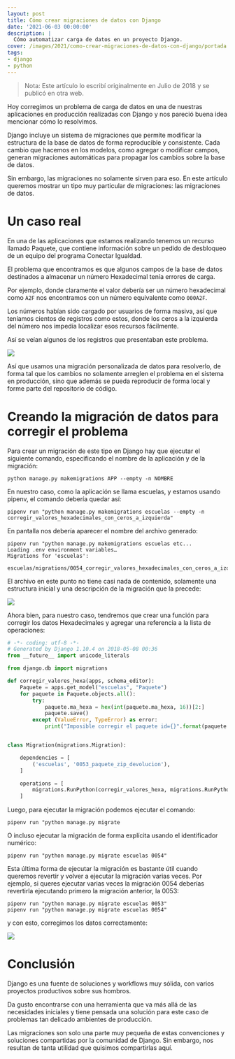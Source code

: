```yaml
---
layout: post
title: Cómo crear migraciones de datos con Django
date: '2021-06-03 00:00:00'
description: |
  Cómo automatizar carga de datos en un proyecto Django.
cover: /images/2021/como-crear-migraciones-de-datos-con-django/portada.jpg
tags:
- django
- python
---
```


> Nota: Este artículo lo escribí originalmente en Julio de 2018 y se publicó en otra web.

Hoy corregimos un problema de carga de datos en una de nuestras aplicaciones en
producción realizadas con Django y nos pareció buena idea mencionar cómo lo
resolvimos.

Django incluye un sistema de migraciones que permite modificar la estructura de
la base de datos de forma reproducible y consistente. Cada cambio que hacemos
en los modelos, como agregar o modificar campos, generan migraciones
automáticas para propagar los cambios sobre la base de datos.

Sin embargo, las migraciones no solamente sirven para eso. En este artículo
queremos mostrar un tipo muy particular de migraciones: las migraciones de
datos.

# Un caso real

En una de las aplicaciones que estamos realizando tenemos un recurso llamado
Paquete, que contiene información sobre un pedido de desbloqueo de un equipo
del programa Conectar Igualdad.

El problema que encontramos es que algunos campos de la base de datos
destinados a almacenar un número Hexadecimal tenía errores de carga.

Por ejemplo, donde claramente el valor debería ser un número hexadecimal como
`A2F` nos encontramos con un número equivalente como `000A2F`.

Los números habían sido cargado por usuarios de forma masiva, así que teníamos
cientos de registros como estos, donde los ceros a la izquierda del número nos
impedía localizar esos recursos fácilmente.

Así se veían algunos de los registros que presentaban este problema.

![](/images/2021/como-crear-migraciones-de-datos-con-django/admin.png)

Así que usamos una migración personalizada de datos para resolverlo, de forma
tal que los cambios no solamente arreglen el problema en el sistema en
producción, sino que además se pueda reproducir de forma local y forme parte
del repositorio de código.

# Creando la migración de datos para corregir el problema

Para crear un migración de este tipo en Django hay que ejecutar el siguiente
comando, especificando el nombre de la aplicación y de la migración:

```
python manage.py makemigrations APP --empty -n NOMBRE
```

En nuestro caso, como la aplicación se llama escuelas, y estamos usando pipenv,
el comando debería quedar así:

```
pipenv run "python manage.py makemigrations escuelas --empty -n corregir_valores_hexadecimales_con_ceros_a_izquierda"
```

En pantalla nos debería aparecer el nombre del archivo generado:

```
pipenv run "python manage.py makemigrations escuelas etc...
Loading .env environment variables…
Migrations for 'escuelas':
  escuelas/migrations/0054_corregir_valores_hexadecimales_con_ceros_a_izquierda.py:
```

El archivo en este punto no tiene casi nada de contenido, solamente una
estructura inicial y una descripción de la migración que la precede:

![](/images/2021/como-crear-migraciones-de-datos-con-django/migracion.png)

Ahora bien, para nuestro caso, tendremos que crear una función para corregir
los datos Hexadecimales y agregar una referencia a la lista de operaciones:

```python
# -*- coding: utf-8 -*-
# Generated by Django 1.10.4 on 2018-05-08 00:36
from __future__ import unicode_literals

from django.db import migrations

def corregir_valores_hexa(apps, schema_editor):
    Paquete = apps.get_model("escuelas", "Paquete")
    for paquete in Paquete.objects.all():
        try:
            paquete.ma_hexa = hex(int(paquete.ma_hexa, 16))[2:]
            paquete.save()
        except (ValueError, TypeError) as error:
            print("Imposible corregir el paquete id={}".format(paquete.id))


class Migration(migrations.Migration):

    dependencies = [
        ('escuelas', '0053_paquete_zip_devolucion'),
    ]

    operations = [
        migrations.RunPython(corregir_valores_hexa, migrations.RunPython.noop),
    ]
```

Luego, para ejecutar la migración podemos ejecutar el comando:

```
pipenv run "python manage.py migrate
```

O incluso ejecutar la migración de forma explícita usando el identificador numérico:

```
pipenv run "python manage.py migrate escuelas 0054"
```

Esta última forma de ejecutar la migración es bastante útil cuando queremos
revertir y volver a ejecutar la migración varias veces. Por ejemplo, si queres
ejecutar varias veces la migración 0054 deberías revertirla ejecutando primero
la migración anterior, la 0053:

```
pipenv run "python manage.py migrate escuelas 0053"
pipenv run "python manage.py migrate escuelas 0054"
```

y con esto, corregimos los datos correctamente:


![](/images/2021/como-crear-migraciones-de-datos-con-django/admin2.png)


# Conclusión

Django es una fuente de soluciones y workflows muy sólida, con varios proyectos
productivos sobre sus hombros.

Da gusto encontrarse con una herramienta que va más allá de las necesidades
iniciales y tiene pensada una solución para este caso de problemas tan delicado
ambientes de producción.

Las migraciones son solo una parte muy pequeña de estas convenciones y
soluciones compartidas por la comunidad de Django. Sin embargo, nos resultan de
tanta utilidad que quisimos compartirlas aquí.
